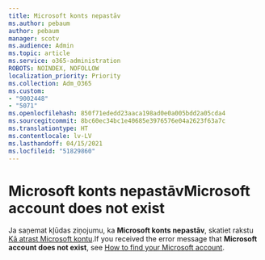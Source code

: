 ```yaml
---
title: Microsoft konts nepastāv
ms.author: pebaum
author: pebaum
manager: scotv
ms.audience: Admin
ms.topic: article
ms.service: o365-administration
ROBOTS: NOINDEX, NOFOLLOW
localization_priority: Priority
ms.collection: Adm_O365
ms.custom:
- "9002448"
- "5071"
ms.openlocfilehash: 850f71ededd23aaca198ad0e0a005bdd2a05cda4
ms.sourcegitcommit: 8bc60ec34bc1e40685e3976576e04a2623f63a7c
ms.translationtype: HT
ms.contentlocale: lv-LV
ms.lasthandoff: 04/15/2021
ms.locfileid: "51829860"
---
```

# <a name="microsoft-account-does-not-exist"></a><span data-ttu-id="61fb7-102">Microsoft konts nepastāv</span><span class="sxs-lookup"><span data-stu-id="61fb7-102">Microsoft account does not exist</span></span>

<span data-ttu-id="61fb7-103">Ja saņemat kļūdas ziņojumu, ka **Microsoft konts nepastāv**, skatiet rakstu [Kā atrast Microsoft kontu](https://support.microsoft.com/help/13811/microsoft-account-how-to-find).</span><span class="sxs-lookup"><span data-stu-id="61fb7-103">If you received the error message that **Microsoft account does not exist**, see [How to find your Microsoft account](https://support.microsoft.com/help/13811/microsoft-account-how-to-find).</span></span>
